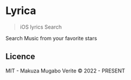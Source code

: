  #  Lyrica 

> iOS lyrics Search

 
 Search Music from your favorite stars
 
 
## Licence
 
MIT - Makuza Mugabo Verite &copy; 2022 - PRESENT 
 
